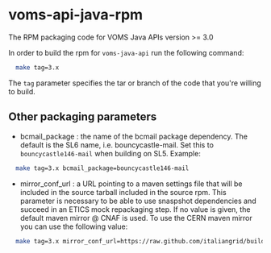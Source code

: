 # voms-api-java-rpm

The RPM packaging code for VOMS Java APIs version >= 3.0

In order to build the rpm for `voms-java-api` run the following command:
```bash
  make tag=3.x
```

The `tag` parameter specifies the tar or branch of the code that you're 
willing to build.

## Other packaging parameters

- bcmail_package : the name of the bcmail package dependency. The default
is the SL6 name, i.e. bouncycastle-mail. Set this to `bouncycastle146-mail` 
when building on SL5. Example:

```bash
  make tag=3.x bcmail_package=bouncycastle146-mail
```

- mirror_conf_url : a URL pointing to a maven settings file that will be included
in the source tarball included in the source rpm. This parameter is necessary
to be able to use snaspshot dependencies and succeed in an ETICS mock repackaging step.
If no value is given, the default maven mirror @ CNAF is used. To use the CERN maven
mirror you can use the following value:

```bash
  make tag=3.x mirror_conf_url=https://raw.github.com/italiangrid/build-settings/master/maven/cern-mirror-settings.xml
```
  

